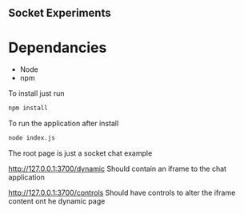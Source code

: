 Socket Experiments
------------------

Dependancies
============

* Node
* npm

To install just run
```bash
npm install
```

To run the application after install
```bash
node index.js
```


The root page is just a socket chat example

http://127.0.0.1:3700/dynamic Should contain an iframe to the chat application

http://127.0.0.1:3700/controls Should have controls to alter the iframe content ont he dynamic page


